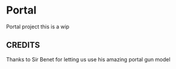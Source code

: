 # Portal
Portal project
this is  a wip

CREDITS
------------
Thanks to Sir Benet for letting us use his amazing portal gun model

